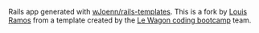 Rails app generated with [wJoenn/rails-templates](https://github.com/wJoenn/rails-templates).
This is a fork by [Louis Ramos](https://louisramos.dev) from a template created by the [Le Wagon coding bootcamp](https://www.lewagon.com) team.
